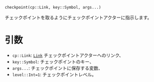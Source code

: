 ```
checkpoint(cp::Link, key::Symbol, args...)
```

チェックポイントを取るようにチェックポイントアクターに指示します。

# 引数

  * `cp::Link`: [`Link`](@ref) チェックポイントアクターへのリンク、
  * `key::Symbol`: チェックポイントのキー、
  * `args...`: チェックポイントに保存する変数、
  * `level::Int=1`: チェックポイントレベル。
